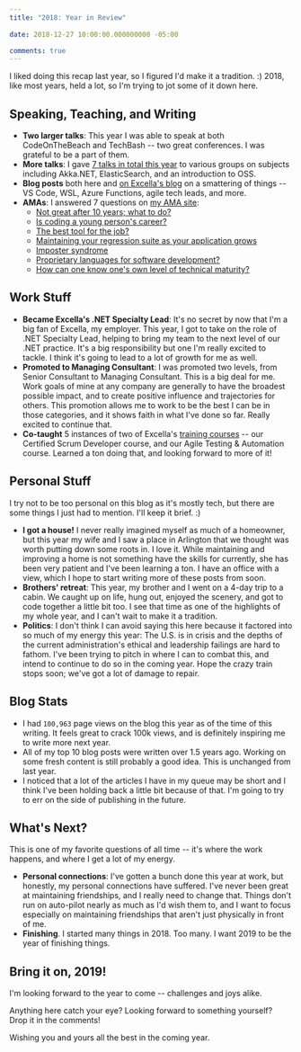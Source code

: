 ```yaml
---
title: "2018: Year in Review"
 
date: 2018-12-27 10:00:00.000000000 -05:00

comments: true
---
```


I liked doing this recap last year, so I figured I'd make it a tradition. :) 2018, like most years, held a lot, so I'm trying to jot some of it down here.

## Speaking, Teaching, and Writing

* **Two larger talks**: This year I was able to speak at both CodeOnTheBeach and TechBash -- two great conferences. I was grateful to be a part of them.
* **More talks**: I gave [7 talks in total this year](https://seankilleen.com/Presentations/) to various groups on subjects including Akka.NET, ElasticSearch, and an introduction to OSS.
* **Blog posts** both here and [on Excella's blog](https://www.excella.com/insights/author/sean-killeen) on a smattering of things -- VS Code, WSL, Azure Functions, agile tech leads, and more.
* **AMAs**: I answered 7 questions on [my AMA site](https://github.com/SeanKilleen/ama):
  * [Not great after 10 years; what to do?](https://github.com/SeanKilleen/ama/issues/4)
  * [Is coding a young person's career?](https://github.com/SeanKilleen/ama/issues/5)
  * [The best tool for the job?](https://github.com/SeanKilleen/ama/issues/6)
  * [Maintaining your regression suite as your application grows](https://github.com/SeanKilleen/ama/issues/7)
  * [Imposter syndrome](https://github.com/SeanKilleen/ama/issues/8)
  * [Proprietary languages for software development?](https://github.com/SeanKilleen/ama/issues/9)
  * [How can one know one's own level of technical maturity?](https://github.com/SeanKilleen/ama/issues/10)

## Work Stuff

* **Became Excella's .NET Specialty Lead**: It's no secret by now that I'm a big fan of Excella, my employer. This year, I got to take on the role of .NET Specialty Lead, helping to bring my team to the next level of our .NET practice. It's a big responsibility but one I'm really excited to tackle. I think it's going to lead to a lot of growth for me as well.
* **Promoted to Managing Consultant**: I was promoted two levels, from Senior Consultant to Managing Consultant. This is a big deal for me. Work goals of mine at any company are generally to have the broadest possible impact, and to create positive influence and trajectories for others. This promotion allows me to work to be the best I can be in those categories, and it shows faith in what I've done so far. Really excited to continue that.
* **Co-taught** 5 instances of two of Excella's [training courses](http://xluh.co/training) -- our Certified Scrum Developer course, and our Agile Testing &amp; Automation course. Learned a ton doing that, and looking forward to more of it!

## Personal Stuff

I try not to be too personal on this blog as it's mostly tech, but there are some things I just had to mention. I'll keep it brief. :)

* **I got a house!** I never really imagined myself as much of a homeowner, but this year my wife and I saw a place in Arlington that we thought was worth putting down some roots in. I love it. While maintaining and improving a home is not something have the skills for currently, she has been very patient and I've been learning a ton. I have an office with a view, which I hope to start writing more of these posts from soon.
* **Brothers' retreat**: This year, my brother and I went on a 4-day trip to a cabin. We caught up on life, hung out, enjoyed the scenery, and got to code together a little bit too. I see that time as one of the highlights of my whole year, and I can't wait to make it a tradition.
* **Politics**: I don't think I can avoid saying this here because it factored into so much of my energy this year: The U.S. is in crisis and the depths of the current administration's ethical and leadership failings are hard to fathom. I've been trying to pitch in where I can to combat this, and intend to continue to do so in the coming year. Hope the crazy train stops soon; we've got a lot of damage to repair.

## Blog Stats

* I had `100,963` page views on the blog this year as of the time of this writing. It feels great to crack 100k views, and is definitely inspiring me to write more next year.
* All of my top 10 blog posts were written over 1.5 years ago. Working on some fresh content is still probably a good idea. This is unchanged from last year.
* I noticed that a lot of the articles I have in my queue may be short and I think I've been holding back a little bit because of that. I'm going to try to err on the side of publishing in the future.

## What's Next?

This is one of my favorite questions of all time -- it's where the work happens, and where I get a lot of my energy.

* **Personal connections**: I've gotten a bunch done this year at work, but honestly, my personal connections have suffered. I've never been great at maintaining friendships, and I really need to change that. Things don't run on auto-pilot nearly as much as I'd wish them to, and I want to focus especially on maintaining friendships that aren't just physically in front of me.
* **Finishing**. I started many things in 2018. Too many. I want 2019 to be the year of finishing things.

## Bring it on, 2019!

I'm looking forward to the year to come -- challenges and joys alike.

Anything here catch your eye? Looking forward to something yourself? Drop it in the comments!

Wishing you and yours all the best in the coming year.
